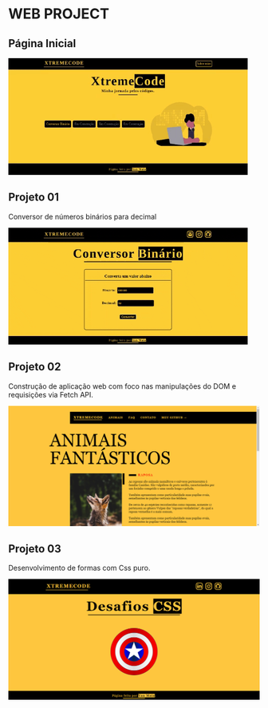 <h1>WEB PROJECT</h1>
<h2>Página Inicial</h2>

![](.github/home_page.gif)

<h2>Projeto 01</h2>
<p>Conversor de números binários para decimal</p>

![](.github/projeto-01.gif)

<h2>Projeto 02</h2>
<p>Construção de aplicação web com foco nas manipulações do DOM e requisições via Fetch API.</p>

![](.github/img-website.PNG)

<h2>Projeto 03</h2>
<p>Desenvolvimento de formas com Css puro.</p>

![](.github/img-desafio01.PNG)
